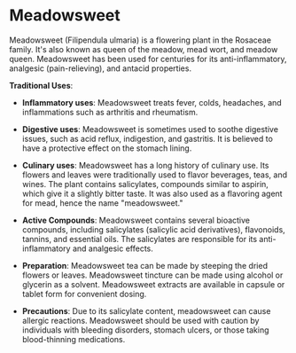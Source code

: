 <!--
source: gpt-3 + jph editing
tags: herbals
-->

# Meadowsweet

Meadowsweet (Filipendula ulmaria) is a flowering plant in the Rosaceae family. It's also known as queen of the meadow, mead wort, and meadow queen. Meadowsweet has been used for centuries for its anti-inflammatory, analgesic (pain-relieving), and antacid properties.

**Traditional Uses**:

* **Inflammatory uses**: Meadowsweet treats fever, colds, headaches, and inflammations such as arthritis and rheumatism.

* **Digestive uses**: Meadowsweet is sometimes used to soothe digestive issues, such as acid reflux, indigestion, and gastritis. It is believed to have a protective effect on the stomach lining.

* **Culinary uses**: Meadowsweet has a long history of culinary use. Its flowers and leaves were traditionally used to flavor beverages, teas, and wines. The plant contains salicylates, compounds similar to aspirin, which give it a slightly bitter taste. It was also used as a flavoring agent for mead, hence the name "meadowsweet."

* **Active Compounds**: Meadowsweet contains several bioactive compounds, including salicylates (salicylic acid derivatives), flavonoids, tannins, and essential oils. The salicylates are responsible for its anti-inflammatory and analgesic effects.

* **Preparation**: Meadowsweet tea can be made by steeping the dried flowers or leaves. Meadowsweet tincture can be made using alcohol or glycerin as a solvent. Meadowsweet extracts are available in capsule or tablet form for convenient dosing.

* **Precautions**: Due to its salicylate content, meadowsweet can cause allergic reactions. Meadowsweet should be used with caution by individuals with bleeding disorders, stomach ulcers, or those taking blood-thinning medications.
